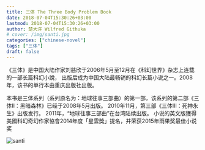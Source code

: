 ```yaml
---
title: 三体 The Three Body Problem Book
date: 2018-07-04T15:30:26+03:00
lastmod: 2018-07-04T15:30:26+03:00
author: 楚大洋 Wilfred Githuka
# cover: /img/santi.jpg
categories: ["chinese-novel"]
tags: ["三体"]
draft: false
---
```


《三体》是中国大陆作家刘慈欣于2006年5月至12月在《科幻世界》杂志上连载的一部长篇科幻小說，
出版后成为中国大陆最畅销的科幻长篇小说之一。2008年，该书的单行本由重庆出版社出版。


<!--more-->

本书是三体系列（系列原名为：地球往事三部曲）的第一部，该系列的第二部《三体II：黑暗森林》已经于2008年5月出版。
2010年11月，第三部《三体III：死神永生》出版发行。 2011年，“地球往事三部曲”在台湾陆续出版。
小说的英文版獲得美國科幻奇幻作家協會2014年度「星雲獎」提名，并荣获2015年雨果奖最佳小说奖

![santi](/img/santi.jpg)

